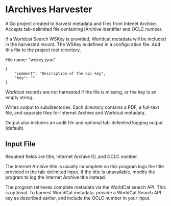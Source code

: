 # IArchives Harvester

A Go project created to harvest metadata and files from Intenet Archive. Accepts tab-delimited file containing IArchive identifier and OCLC number.

If a Worldcat Search WSKey is provided, Worldcat metadata will be included in the harvested record. The WSKey is defined
in a configuration file.  Add this file to the project root directory.

File name: "wskey.json"

    {
        "comment": "Description of the api key",
        "key": ""
    }

Worldcat records are not harvested if the file is missing, or the key is an empty string.

Writes output to subdirectories. Each directory contains a PDF, a full-text file, and separate files for Internet Archive and Worldcat metadata.

Output also includes an audit file and optional tab-delimited logging output (default).

## Input File

Required fields are title, Internet Archive ID, and OCLC number.

The Internet Archive title is usually incomplete so this program logs the title provided in the tab-delimited
input. If the title is unavailable, modify the program to log the Internet Archive title instead.

The program retrieves complete metadata via the WorldCat search API. This is optional. To harvest 
WorldCat metadata, provide a WorldCat Search API key as described earlier, and include the OCLC number in 
 your input. 